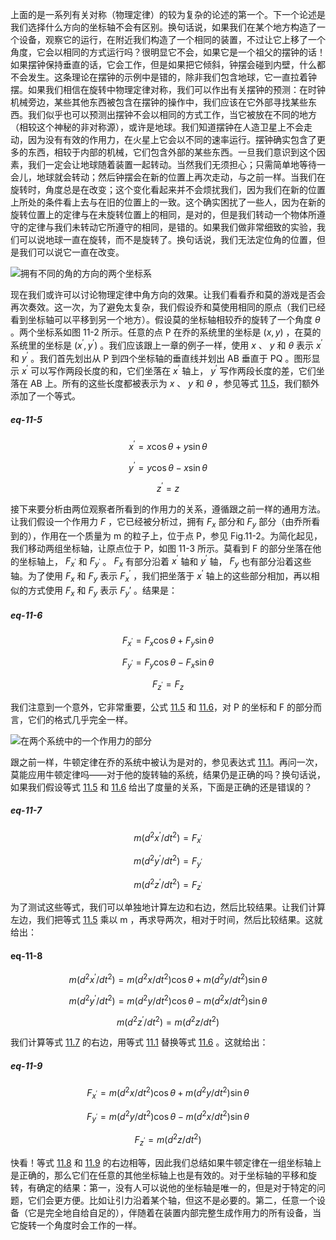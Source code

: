 上面的是一系列有关对称（物理定律）的较为复杂的论述的第一个。下一个论述是我们选择什么方向的坐标轴不会有区别。换句话说，如果我们在某个地方构造了一个设备，观察它的运行，在附近我们构造了一个相同的装置，不过让它上移了一个角度，它会以相同的方式运行吗？很明显它不会，如果它是一个祖父的摆钟的话！如果摆钟保持垂直的话，它会工作，但是如果把它倾斜，钟摆会碰到内壁，什么都不会发生。这条理论在摆钟的示例中是错的，除非我们包含地球，它一直拉着钟摆。如果我们相信在旋转中物理定律对称，我们可以作出有关摆钟的预测：在时钟机械旁边，某些其他东西被包含在摆钟的操作中，我们应该在它外部寻找某些东西。我们似乎也可以预测出摆钟不会以相同的方式工作，当它被放在不同的地方（相较这个神秘的非对称源），或许是地球。我们知道摆钟在人造卫星上不会走动，因为没有有效的作用力，在火星上它会以不同的速率运行。摆钟确实包含了更多的东西，相较于内部的机械，它们包含外部的某些东西。一旦我们意识到这个因素，我们一定会让地球随着装置一起转动。当然我们无须担心；只需简单地等待一会儿，地球就会转动；然后钟摆会在新的位置上再次走动，与之前一样。当我们在旋转时，角度总是在改变；这个变化看起来并不会烦扰我们，因为我们在新的位置上所处的条件看上去与在旧的位置上的一致。这个确实困扰了一些人，因为在新的旋转位置上的定律与在未旋转位置上的相同，是对的，但是我们转动一个物体所遵守的定律与我们未转动它所遵守的相同，是错的。如果我们做非常细致的实验，我们可以说地球一直在旋转，而不是旋转了。换句话说，我们无法定位角的位置，但是我们可以说它一直在改变。

![拥有不同的角的方向的两个坐标系](/assets/volume-1/fig-11-2.png)

现在我们或许可以讨论物理定律中角方向的效果。让我们看看乔和莫的游戏是否会再次奏效。这一次，为了避免太复杂，我们假设乔和莫使用相同的原点（我们已经看到坐标轴可以平移到另一个地方）。假设莫的坐标轴相较乔的旋转了一个角度 $\theta$ 。两个坐标系如图 11-2 所示。任意的点 P 在乔的系统里的坐标是 $(x, y)$ ，在莫的系统里的坐标是 $(x^{'}, y^{'})$ 。我们应该跟上一章的例子一样，使用 $x$ 、 $y$ 和 $\theta$ 表示 $x^{'}$ 和 $y^{'}$ 。我们首先划出从 P 到四个坐标轴的垂直线并划出 AB 垂直于 PQ 。图形显示 $x^{'}$ 可以写作两段长度的和，它们坐落在 $x^{'}$ 轴上， $y^{'}$ 写作两段长度的差，它们坐落在 AB 上。所有的这些长度都被表示为 $x$ 、 $y$ 和 $\theta$ ，参见等式 [11.5](/volume-1/11-vectors/11-3-rotations.md#eq-11-5)，我们额外添加了一个等式。

##### eq-11-5

$$x^{'}=x\cos{\theta}+y\sin{\theta}$$

$$y^{'}=y\cos{\theta}-x\sin{\theta}$$

$$z^{'}=z$$

接下来要分析由两位观察者所看到的作用力的关系，遵循跟之前一样的通用方法。让我们假设一个作用力 $F$ ，它已经被分析过，拥有 $F_x$ 部分和 $F_y$ 部分（由乔所看到的），作用在一个质量为 m 的粒子上，位于点 P，参见 Fig.11-2。为简化起见，我们移动两组坐标轴，让原点位于 P，如图 11-3 所示。莫看到 F 的部分坐落在他的坐标轴上， $F_{x^{'}}$ 和 $F_{y^{'}}$ 。 $F_x$ 有部分沿着 $x^{'}$ 轴和 $y^{'}$ 轴， $F_y$ 也有部分沿着这些轴。为了使用 $F_x$ 和 $F_y$ 表示 $F_x^{'}$ ，我们把坐落于 $x^{'}$ 轴上的这些部分相加，再以相似的方式使用 $F_x$ 和 $F_y$ 表示 $F_y{'}$ 。结果是：

##### eq-11-6

$$F_{x^{'}}=F_x\cos{\theta}+F_y\sin{\theta}$$

$$F_{y^{'}}=F_y\cos{\theta}-F_x\sin{\theta}$$

$$F_{z^{'}}=F_z$$

我们注意到一个意外，它非常重要，公式 [11.5](/volume-1/11-vectors/11-3-rotations.md#eq-11-5) 和 [11.6](/volume-1/11-vectors/11-3-rotations.md#eq-11-6)，对 P 的坐标和 F 的部分而言，它们的格式几乎完全一样。

![在两个系统中的一个作用力的部分](/assets/volume-1/fig-11-3.png)

跟之前一样，牛顿定律在乔的系统中被认为是对的，参见表达式 [11.1](/volume-1/11-vectors/11-2-translations.md#eq-11-1)。再问一次，莫能应用牛顿定律吗——对于他的旋转轴的系统，结果仍是正确的吗？换句话说，如果我们假设等式 [11.5](/volume-1/11-vectors/11-3-rotations.md#eq-11-5) 和 [11.6](/volume-1/11-vectors/11-3-rotations.md#eq-11-6) 给出了度量的关系，下面是正确的还是错误的？

##### eq-11-7

 $$m(d^2x^{'}/dt^2)=F_{x^{'}}$$

 $$m(d^2y^{'}/dt^2)=F_{y^{'}}$$

 $$m(d^2z^{'}/dt^2)=F_{z^{'}}$$

为了测试这些等式，我们可以单独地计算左边和右边，然后比较结果。让我们计算左边，我们把等式 [11.5](/volume-1/11-vectors/11-3-rotations.md#eq-11-5) 乘以 m ，再求导两次，相对于时间，然后比较结果。这就给出：

#### eq-11-8

$$m(d^2x^{'}/dt^2)=m(d^2x/dt^2)\cos{\theta}+m(d^2y/dt^2)\sin{\theta}$$

$$m(d^2y^{'}/dt^2)=m(d^2y/dt^2)\cos{\theta}-m(d^2x/dt^2)\sin{\theta}$$

$$m(d^2z^{'}/dt^2)=m(d^2z/dt^2)$$

我们计算等式 [11.7](/volume-1/11-vectors/11-3-rotations.md#eq-11-7) 的右边，用等式 [11.1](/volume-1/11-vectors/11-2-translations.md#eq-11-1) 替换等式 [11.6](/volume-1/11-vectors/11-3-rotations.md#eq-11-6) 。这就给出：

##### eq-11-9

$$F_{x^{'}}=m(d^2x/dt^2)\cos{\theta}+m(d^2y/dt^2)\sin{\theta}$$

$$F_{y^{'}}=m(d^2y/dt^2)\cos{\theta}-m(d^2x/dt^2)\sin{\theta}$$

$$F_{z^{'}}=m(d^2z/dt^2)$$

快看！等式 [11.8](/volume-1/11-vectors/11-3-rotations.md#eq-11-8) 和 [11.9](/volume-1/11-vectors/11-3-rotations.md#eq-11-9) 的右边相等，因此我们总结如果牛顿定律在一组坐标轴上是正确的，那么它们在任意的其他坐标轴上也是有效的。对于坐标轴的平移和旋转，有确定的结果：第一，没有人可以说他的坐标轴是唯一的，但是对于特定的问题，它们会更方便。比如让引力沿着某个轴，但这不是必要的。第二，任意一个设备（它是完全地自给自足的），伴随着在装置内部完整生成作用力的所有设备，当它旋转一个角度时会工作的一样。
